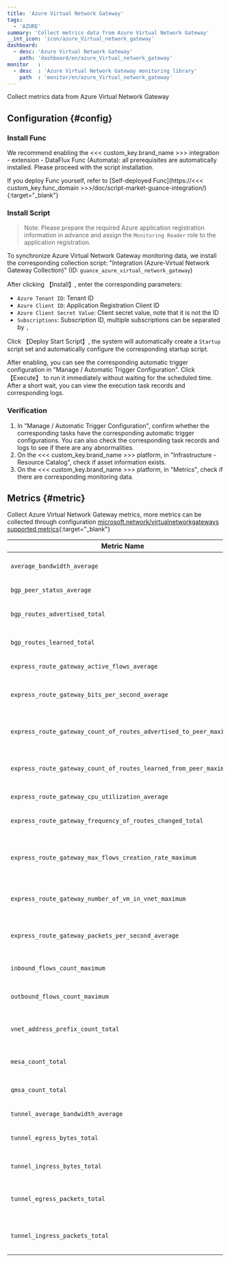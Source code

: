 ```yaml
---
title: 'Azure Virtual Network Gateway'
tags: 
  - 'AZURE'
summary: 'Collect metrics data from Azure Virtual Network Gateway'
__int_icon: 'icon/azure_Virtual_network_gateway'
dashboard:
  - desc: 'Azure Virtual Network Gateway'
    path: 'dashboard/en/azure_Virtual_network_gateway'
monitor   :
  - desc  : 'Azure Virtual Network Gateway monitoring library'
    path  : 'monitor/en/azure_Virtual_network_gateway'
---
```


Collect metrics data from Azure Virtual Network Gateway

## Configuration {#config}

### Install Func

We recommend enabling the <<< custom_key.brand_name >>> integration - extension - DataFlux Func (Automata): all prerequisites are automatically installed. Please proceed with the script installation.

If you deploy Func yourself, refer to [Self-deployed Func](https://<<< custom_key.func_domain >>>/doc/script-market-guance-integration/){:target="_blank"}

### Install Script

> Note: Please prepare the required Azure application registration information in advance and assign the `Monitoring Reader` role to the application registration.

To synchronize Azure Virtual Network Gateway monitoring data, we install the corresponding collection script: "Integration (Azure-Virtual Network Gateway Collection)" (ID: `guance_azure_virtual_network_gateway`)

After clicking 【Install】, enter the corresponding parameters:

- `Azure Tenant ID`: Tenant ID
- `Azure Client ID`: Application Registration Client ID
- `Azure Client Secret Value`: Client secret value, note that it is not the ID
- `Subscriptions`: Subscription ID, multiple subscriptions can be separated by `,`

Click 【Deploy Start Script】, the system will automatically create a `Startup` script set and automatically configure the corresponding startup script.

After enabling, you can see the corresponding automatic trigger configuration in "Manage / Automatic Trigger Configuration". Click 【Execute】 to run it immediately without waiting for the scheduled time. After a short wait, you can view the execution task records and corresponding logs.

### Verification

1. In "Manage / Automatic Trigger Configuration", confirm whether the corresponding tasks have the corresponding automatic trigger configurations. You can also check the corresponding task records and logs to see if there are any abnormalities.
2. On the <<< custom_key.brand_name >>> platform, in "Infrastructure - Resource Catalog", check if asset information exists.
3. On the <<< custom_key.brand_name >>> platform, in "Metrics", check if there are corresponding monitoring data.

## Metrics {#metric}

Collect Azure Virtual Network Gateway metrics, more metrics can be collected through configuration [microsoft.network/virtualnetworkgateways supported metrics](https://learn.microsoft.com/en-us/azure/azure-monitor/reference/supported-metrics/microsoft-network-virtualnetworkgateways-metrics){:target="_blank"}

| Metric Name | Description | Unit |
| ---- | ------ | ------ |
|`average_bandwidth_average`| Gateway S2S bandwidth | Bytes/s |
|`bgp_peer_status_average`| BGP peer status | count |
|`bgp_routes_advertised_total`| Number of advertised BGP routes | count |
|`bgp_routes_learned_total`| Number of learned BGP routes | count |
|`express_route_gateway_active_flows_average`| Number of active flows | count |
|`express_route_gateway_bits_per_second_average`| Number of bits received per second | Bytes/s |
|`express_route_gateway_count_of_routes_advertised_to_peer_maximum`| Count of routes advertised to peer| count |
|`express_route_gateway_count_of_routes_learned_from_peer_maximum`| Count of routes learned from peer| count |
|`express_route_gateway_cpu_utilization_average`| CPU utilization | % |
|`express_route_gateway_frequency_of_routes_changed_total`| Route change frequency| % |
|`express_route_gateway_max_flows_creation_rate_maximum`| Maximum number of flows created per second | count |
|`express_route_gateway_number_of_vm_in_vnet_maximum`| Number of VMs in the virtual network | count |
|`express_route_gateway_packets_per_second_average`| Number of packets received per second | count |
|`inbound_flows_count_maximum`| Gateway inbound flows | % |
|`outbound_flows_count_maximum`| Gateway outbound flows | % |
|`vnet_address_prefix_count_total`| VNet address prefix count| count |
|`mesa_count_total`| Tunnel MMSA count | count |
|`qmsa_count_total`| Tunnel QMSA count | count |
|`tunnel_average_bandwidth_average`| Tunnel bandwidth | Bytes/s |
|`tunnel_egress_bytes_total`| Tunnel egress bytes | Byte |
|`tunnel_ingress_bytes_total`| Tunnel ingress bytes| Byte |
|`tunnel_egress_packets_total`| Tunnel egress packet count | count |
|`tunnel_ingress_packets_total`| Tunnel ingress packet count | count |